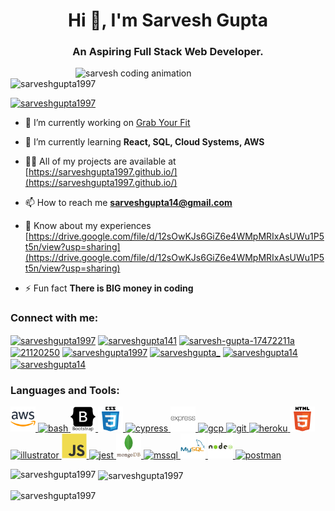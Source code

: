 <h1 align="center">Hi 👋, I'm Sarvesh Gupta</h1>
<h3 align="center">An Aspiring Full Stack Web Developer.</h3>

<img align="right" alt="sarvesh coding animation" width="400" src="https://media1.giphy.com/media/qgQUggAC3Pfv687qPC/giphy.gif?cid=ecf05e473vvhyy5fkg45641mq8p3i16eo086uuvptppsl3cv&rid=giphy.gif&ct=g">

<p align="left"> <img src="https://komarev.com/ghpvc/?username=sarveshgupta1997&label=Profile%20views&color=0e75b6&style=flat" alt="sarveshgupta1997" /> </p>

<p align="left"> <a href="https://github.com/ryo-ma/github-profile-trophy"><img src="https://github-profile-trophy.vercel.app/?username=sarveshgupta1997" alt="sarveshgupta1997" /></a> </p>

- 🔭 I’m currently working on [Grab Your Fit](https://heartfelt-dusk-20a092.netlify.app/)

- 🌱 I’m currently learning **React, SQL, Cloud Systems, AWS**

- 👨‍💻 All of my projects are available at [https://sarveshgupta1997.github.io/](https://sarveshgupta1997.github.io/)

- 📫 How to reach me **sarveshgupta14@gmail.com**

- 📄 Know about my experiences [https://drive.google.com/file/d/12sOwKJs6GiZ6e4WMpMRIxAsUWu1P5t5n/view?usp=sharing](https://drive.google.com/file/d/12sOwKJs6GiZ6e4WMpMRIxAsUWu1P5t5n/view?usp=sharing)

- ⚡ Fun fact **There is BIG money in coding**

<h3 align="left">Connect with me:</h3>
<p align="left">
<a href="https://codepen.io/sarveshgupta1997" target="blank"><img align="center" src="https://raw.githubusercontent.com/rahuldkjain/github-profile-readme-generator/master/src/images/icons/Social/codepen.svg" alt="sarveshgupta1997" height="30" width="40" /></a>
<a href="https://twitter.com/sarveshgupta141" target="blank"><img align="center" src="https://raw.githubusercontent.com/rahuldkjain/github-profile-readme-generator/master/src/images/icons/Social/twitter.svg" alt="sarveshgupta141" height="30" width="40" /></a>
<a href="https://linkedin.com/in/sarvesh-gupta-17472211a" target="blank"><img align="center" src="https://raw.githubusercontent.com/rahuldkjain/github-profile-readme-generator/master/src/images/icons/Social/linked-in-alt.svg" alt="sarvesh-gupta-17472211a" height="30" width="40" /></a>
<a href="https://stackoverflow.com/users/21120250" target="blank"><img align="center" src="https://raw.githubusercontent.com/rahuldkjain/github-profile-readme-generator/master/src/images/icons/Social/stack-overflow.svg" alt="21120250" height="30" width="40" /></a>
<a href="https://codesandbox.com/sarveshgupta1997" target="blank"><img align="center" src="https://raw.githubusercontent.com/rahuldkjain/github-profile-readme-generator/master/src/images/icons/Social/codesandbox.svg" alt="sarveshgupta1997" height="30" width="40" /></a>
<a href="https://instagram.com/sarveshgupta_" target="blank"><img align="center" src="https://raw.githubusercontent.com/rahuldkjain/github-profile-readme-generator/master/src/images/icons/Social/instagram.svg" alt="sarveshgupta_" height="30" width="40" /></a>
<a href="https://www.hackerrank.com/sarveshgupta14" target="blank"><img align="center" src="https://raw.githubusercontent.com/rahuldkjain/github-profile-readme-generator/master/src/images/icons/Social/hackerrank.svg" alt="sarveshgupta14" height="30" width="40" /></a>
<a href="https://www.leetcode.com/sarveshgupta14" target="blank"><img align="center" src="https://raw.githubusercontent.com/rahuldkjain/github-profile-readme-generator/master/src/images/icons/Social/leet-code.svg" alt="sarveshgupta14" height="30" width="40" /></a>
</p>

<h3 align="left">Languages and Tools:</h3>
<p align="left"> <a href="https://aws.amazon.com" target="_blank" rel="noreferrer"> <img src="https://raw.githubusercontent.com/devicons/devicon/master/icons/amazonwebservices/amazonwebservices-original-wordmark.svg" alt="aws" width="40" height="40"/> </a> <a href="https://www.gnu.org/software/bash/" target="_blank" rel="noreferrer"> <img src="https://www.vectorlogo.zone/logos/gnu_bash/gnu_bash-icon.svg" alt="bash" width="40" height="40"/> </a> <a href="https://getbootstrap.com" target="_blank" rel="noreferrer"> <img src="https://raw.githubusercontent.com/devicons/devicon/master/icons/bootstrap/bootstrap-plain-wordmark.svg" alt="bootstrap" width="40" height="40"/> </a> <a href="https://www.w3schools.com/css/" target="_blank" rel="noreferrer"> <img src="https://raw.githubusercontent.com/devicons/devicon/master/icons/css3/css3-original-wordmark.svg" alt="css3" width="40" height="40"/> </a> <a href="https://www.cypress.io" target="_blank" rel="noreferrer"> <img src="https://raw.githubusercontent.com/simple-icons/simple-icons/6e46ec1fc23b60c8fd0d2f2ff46db82e16dbd75f/icons/cypress.svg" alt="cypress" width="40" height="40"/> </a> <a href="https://expressjs.com" target="_blank" rel="noreferrer"> <img src="https://raw.githubusercontent.com/devicons/devicon/master/icons/express/express-original-wordmark.svg" alt="express" width="40" height="40"/> </a> <a href="https://cloud.google.com" target="_blank" rel="noreferrer"> <img src="https://www.vectorlogo.zone/logos/google_cloud/google_cloud-icon.svg" alt="gcp" width="40" height="40"/> </a> <a href="https://git-scm.com/" target="_blank" rel="noreferrer"> <img src="https://www.vectorlogo.zone/logos/git-scm/git-scm-icon.svg" alt="git" width="40" height="40"/> </a> <a href="https://heroku.com" target="_blank" rel="noreferrer"> <img src="https://www.vectorlogo.zone/logos/heroku/heroku-icon.svg" alt="heroku" width="40" height="40"/> </a> <a href="https://www.w3.org/html/" target="_blank" rel="noreferrer"> <img src="https://raw.githubusercontent.com/devicons/devicon/master/icons/html5/html5-original-wordmark.svg" alt="html5" width="40" height="40"/> </a> <a href="https://www.adobe.com/in/products/illustrator.html" target="_blank" rel="noreferrer"> <img src="https://www.vectorlogo.zone/logos/adobe_illustrator/adobe_illustrator-icon.svg" alt="illustrator" width="40" height="40"/> </a> <a href="https://developer.mozilla.org/en-US/docs/Web/JavaScript" target="_blank" rel="noreferrer"> <img src="https://raw.githubusercontent.com/devicons/devicon/master/icons/javascript/javascript-original.svg" alt="javascript" width="40" height="40"/> </a> <a href="https://jestjs.io" target="_blank" rel="noreferrer"> <img src="https://www.vectorlogo.zone/logos/jestjsio/jestjsio-icon.svg" alt="jest" width="40" height="40"/> </a> <a href="https://www.mongodb.com/" target="_blank" rel="noreferrer"> <img src="https://raw.githubusercontent.com/devicons/devicon/master/icons/mongodb/mongodb-original-wordmark.svg" alt="mongodb" width="40" height="40"/> </a> <a href="https://www.microsoft.com/en-us/sql-server" target="_blank" rel="noreferrer"> <img src="https://www.svgrepo.com/show/303229/microsoft-sql-server-logo.svg" alt="mssql" width="40" height="40"/> </a> <a href="https://www.mysql.com/" target="_blank" rel="noreferrer"> <img src="https://raw.githubusercontent.com/devicons/devicon/master/icons/mysql/mysql-original-wordmark.svg" alt="mysql" width="40" height="40"/> </a> <a href="https://nodejs.org" target="_blank" rel="noreferrer"> <img src="https://raw.githubusercontent.com/devicons/devicon/master/icons/nodejs/nodejs-original-wordmark.svg" alt="nodejs" width="40" height="40"/> </a> <a href="https://postman.com" target="_blank" rel="noreferrer"> <img src="https://www.vectorlogo.zone/logos/getpostman/getpostman-icon.svg" alt="postman" width="40" height="40"/> </a> </p>

<p><img align="left" src="https://github-readme-stats.vercel.app/api/top-langs?username=sarveshgupta1997&show_icons=true&locale=en&layout=compact" alt="sarveshgupta1997" /></p>

<p>&nbsp;<img align="center" src="https://github-readme-stats.vercel.app/api?username=sarveshgupta1997&show_icons=true&locale=en" alt="sarveshgupta1997" /></p>

<p><img align="center" src="https://github-readme-streak-stats.herokuapp.com/?user=sarveshgupta1997&" alt="sarveshgupta1997" /></p>
